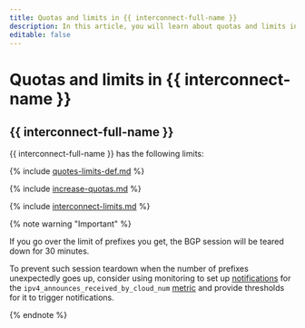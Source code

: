 ```yaml
---
title: Quotas and limits in {{ interconnect-full-name }}
description: In this article, you will learn about quotas and limits in {{ interconnect-name }}.
editable: false
---
```


# Quotas and limits in {{ interconnect-name }}

## {{ interconnect-full-name }}

{{ interconnect-full-name }} has the following limits:

{% include [quotes-limits-def.md](../../_includes/quotes-limits-def.md) %}

{% include [increase-quotas.md](../../_includes/increase-quotas.md) %}

{% include [interconnect-limits.md](../../_includes/interconnect-limits.md) %}

{% note warning "Important" %}

If you go over the limit of prefixes you get, the BGP session will be teared down for 30 minutes.

To prevent such session teardown when the number of prefixes unexpectedly goes up, consider using monitoring to set up [notifications](../../monitoring/operations/alert/create-alert.md) for the `ipv4_announces_received_by_cloud_num` [metric](monitoring.md#private-metrics) and provide thresholds for it to trigger notifications.

{% endnote %}
